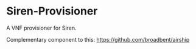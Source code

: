 # Siren-Provisioner
A VNF provisioner for Siren.


Complementary component to this: https://github.com/broadbent/airship
